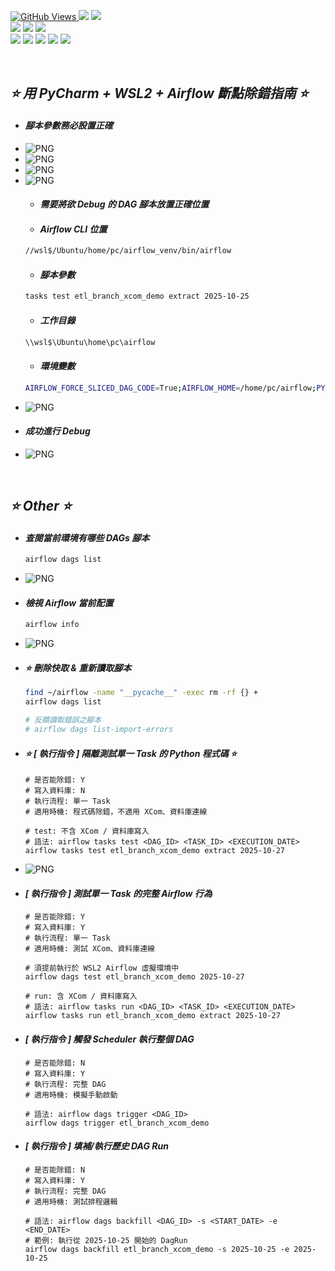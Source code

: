 <a href='https://github.com/Junwu0615/Airflow-End-To-End-Dev'><img alt='GitHub Views' src='https://views.whatilearened.today/views/github/Junwu0615/Airflow-End-To-End-Dev.svg'>
[![](https://img.shields.io/badge/Operating_System-Windows_10-blue.svg?style=plastic)](https://www.microsoft.com/zh-tw/software-download/windows10) 
[![](https://img.shields.io/badge/Project-Apache_Airflow-blue.svg?style=plastic)](https://github.com/Junwu0615/Airflow-End-To-End-Dev) <br>
[![](https://img.shields.io/badge/Technology-Python-yellow.svg?style=plastic)](https://github.com/Junwu0615/Airflow-End-To-End-Dev)
[![](https://img.shields.io/badge/Technology-Airflow-yellow.svg?style=plastic)](https://github.com/Junwu0615/Airflow-End-To-End-Dev)
[![](https://img.shields.io/badge/Technology-Docker-yellow.svg?style=plastic)](https://github.com/Junwu0615/Airflow-End-To-End-Dev) <br>
[![](https://img.shields.io/badge/Technology-GitLab-yellow.svg?style=plastic)](https://github.com/Junwu0615/Airflow-End-To-End-Dev)
[![](https://img.shields.io/badge/Technology-Jenkins-yellow.svg?style=plastic)](https://github.com/Junwu0615/Airflow-End-To-End-Dev)
[![](https://img.shields.io/badge/Technology-Grafana-yellow.svg?style=plastic)](https://github.com/Junwu0615/Airflow-End-To-End-Dev)
[![](https://img.shields.io/badge/Technology-Loki-yellow.svg?style=plastic)](https://github.com/Junwu0615/Airflow-End-To-End-Dev)
[![](https://img.shields.io/badge/Technology-ELK-yellow.svg?style=plastic)](https://github.com/Junwu0615/Airflow-End-To-End-Dev) <br>

<br>

## *⭐ 用 PyCharm + WSL2 + Airflow 斷點除錯指南 ⭐*
- #### *腳本參數務必設置正確*
- ![PNG](../../sample/pycharm_venv_0.PNG)
- ![PNG](../../sample/pycharm_venv_1.PNG)
- ![PNG](../../sample/pycharm_venv_2.PNG)
- ![PNG](../../sample/pycharm_debug_0.PNG)
  - #### *需要將欲 Debug 的 DAG 腳本放置正確位置*
  - #### *Airflow CLI 位置*
  ```Bash
  //wsl$/Ubuntu/home/pc/airflow_venv/bin/airflow
  ```
  - #### *腳本參數*
  ```Bash
  tasks test etl_branch_xcom_demo extract 2025-10-25
  ```
  - #### *工作目錄*
  ```Bash
  \\wsl$\Ubuntu\home\pc\airflow
  ```
  - #### *環境變數*
  ```Bash
  AIRFLOW_FORCE_SLICED_DAG_CODE=True;AIRFLOW_HOME=/home/pc/airflow;PYCHARM_DISPLAY_WSL_PATHS_AS_WINDOWS=0;PYTHONUNBUFFERED=1;PATH=/home/pc/airflow_venv/bin:$PATH
  ```
- ![PNG](../../sample/ide_para.PNG)
- #### *成功進行 Debug*
- ![PNG](../../sample/pycharm_debug_1.PNG)

<br>

## *⭐ Other ⭐*
- #### *查閱當前環境有哪些 DAGs 腳本*
  ```Bash
  airflow dags list
  ```
- ![PNG](../../sample/airflow%20dags%20list.PNG)

- #### *檢視 Airflow 當前配置*
  ```Bash
  airflow info
  ```
- ![PNG](../../sample/airflow%20info.PNG)

- #### *⭐ 刪除快取 & 重新讀取腳本*
  ```Bash
  find ~/airflow -name "__pycache__" -exec rm -rf {} +
  airflow dags list
  
  # 反饋讀取錯誤之腳本
  # airflow dags list-import-errors
  ```
  
- #### *⭐ [ 執行指令 ] 隔離測試單一 Task 的 Python 程式碼 ⭐*
  ```
  # 是否能除錯: Y
  # 寫入資料庫: N
  # 執行流程: 單一 Task
  # 適用時機: 程式碼除錯，不適用 XCom、資料庫連線
  
  # test: 不含 XCom / 資料庫寫入
  # 語法: airflow tasks test <DAG_ID> <TASK_ID> <EXECUTION_DATE>
  airflow tasks test etl_branch_xcom_demo extract 2025-10-27
  ```
- ![PNG](../../sample/pycharm_debug_2.PNG)

- #### *[ 執行指令 ] 測試單一 Task 的完整 Airflow 行為*
  ```
  # 是否能除錯: Y
  # 寫入資料庫: Y
  # 執行流程: 單一 Task
  # 適用時機: 測試 XCom、資料庫連線
  
  # 須提前執行於 WSL2 Airflow 虛擬環境中
  airflow dags test etl_branch_xcom_demo 2025-10-27
  
  # run: 含 XCom / 資料庫寫入
  # 語法: airflow tasks run <DAG_ID> <TASK_ID> <EXECUTION_DATE>
  airflow tasks run etl_branch_xcom_demo extract 2025-10-27
  ```
  
- #### *[ 執行指令 ] 觸發 Scheduler 執行整個 DAG*
  ```
  # 是否能除錯: N
  # 寫入資料庫: Y
  # 執行流程: 完整 DAG
  # 適用時機: 模擬手動啟動
  
  # 語法: airflow dags trigger <DAG_ID>
  airflow dags trigger etl_branch_xcom_demo
  ```
  
- #### *[ 執行指令 ] 填補/執行歷史 DAG Run*
  ```
  # 是否能除錯: N
  # 寫入資料庫: Y
  # 執行流程: 完整 DAG
  # 適用時機: 測試排程邏輯
  
  # 語法: airflow dags backfill <DAG_ID> -s <START_DATE> -e <END_DATE>
  # 範例: 執行從 2025-10-25 開始的 DagRun
  airflow dags backfill etl_branch_xcom_demo -s 2025-10-25 -e 2025-10-25
  ```